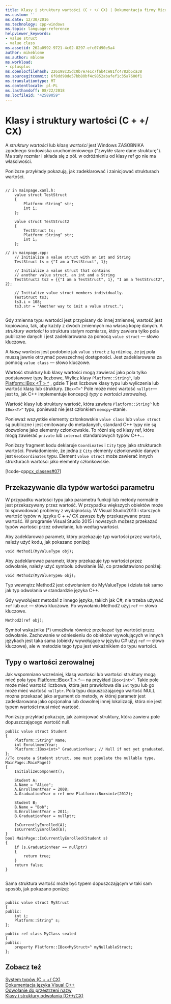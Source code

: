 ```yaml
---
title: Klasy i struktury wartości (C + +/ CX) | Dokumentacja firmy Microsoft
ms.custom: ''
ms.date: 12/30/2016
ms.technology: cpp-windows
ms.topic: language-reference
helpviewer_keywords:
- value struct
- value class
ms.assetid: 262a0992-9721-4c02-8297-efc07d90e5a4
author: mikeblome
ms.author: mblome
ms.workload:
- cplusplus
ms.openlocfilehash: 226198c35dc0b7e7e1c7fab4ce81fc4782b5ca38
ms.sourcegitcommit: 6f8dd98de57bb80bf4c9852abafef1c35a7600f1
ms.translationtype: MT
ms.contentlocale: pl-PL
ms.lasthandoff: 08/22/2018
ms.locfileid: "42589059"
---
```

# <a name="value-classes-and-structs-ccx"></a>Klasy i struktury wartości (C + +/ CX)
A *struktury wartości* lub *klasę wartości* jest Windows ZASOBNIKA zgodnego środowiska uruchomieniowego ("zwykłe stare dane strukturę"). Ma stały rozmiar i składa się z pól. w odróżnieniu od klasy ref go nie ma właściwości.  
  
 Poniższe przykłady pokazują, jak zadeklarować i zainicjować strukturach wartości.  
  
```  
  
// in mainpage.xaml.h:  
    value struct TestStruct  
    {  
        Platform::String^ str;  
        int i;  
    };  
  
    value struct TestStruct2  
    {  
        TestStruct ts;  
        Platform::String^ str;  
        int i;  
    };  
  
// in mainpage.cpp:  
    // Initialize a value struct with an int and String  
    TestStruct ts = {"I am a TestStruct", 1};  
  
    // Initialize a value struct that contains  
    // another value struct, an int and a String  
    TestStruct2 ts2 = {{"I am a TestStruct", 1}, "I am a TestStruct2", 2};  
  
    // Initialize value struct members individually.  
    TestStruct ts3;   
    ts3.i = 108;  
    ts3.str = "Another way to init a value struct.";  
  
```  
  
 Gdy zmienna typu wartości jest przypisany do innej zmiennej, wartość jest kopiowana, tak, aby każdy z dwóch zmiennych ma własną kopię danych. A *struktury wartości* to struktura stałym rozmiarze, który zawiera tylko pola publiczne danych i jest zadeklarowana za pomocą `value struct` — słowo kluczowe.  
  
 A *klasę wartości* jest podobnie jak `value struct` z tą różnicą, że jej pola muszą jawnie otrzymać powszechnej dostępności. Jest zadeklarowana za pomocą `value class` — słowo kluczowe.  
  
 Wartość struktury lub klasy wartości mogą zawierać jako pola tylko podstawowe typy liczbowe, Wylicz klasy `Platform::String^`, lub [Platform::IBox \<T > ^](../cppcx/platform-ibox-interface.md) , gdzie T jest liczbowe klasy typu lub wyliczenia lub wartość klasy lub struktury. `IBox<T>^` Pole może mieć wartość `nullptr`— jest to, jak C++ implementuje koncepcji *typy o wartości zerowalnej*.  
  
 Wartość klasy lub struktury wartość, która zawiera `Platform::String^` lub `IBox<T>^` typu, ponieważ nie jest członkiem `memcpy`-stanie.  
  
 Ponieważ wszystkie elementy członkowskie `value class` lub `value struct` są publiczne i jest emitowany do metadanych, standard C++ typy nie są dozwolone jako elementy członkowskie. To różni się od klasy ref, które mogą zawierać `private` lub `internal` standardowych typów C++...  
  
 Poniższy fragment kodu deklaruje `Coordinates` i `City` typy jako strukturach wartości. Powiadomienie, że jedna z `City` elementy członkowskie danych jest `GeoCoordinates` typu. Element `value struct` może zawierać innych strukturach wartości jako elementy członkowskie.  
  
 [!code-cpp[cx_classes#07](../cppcx/codesnippet/CPP/classesstructs/class1.h#07)]  
  
## <a name="parameter-passing-for-value-types"></a>Przekazywanie dla typów wartości parametru  
 W przypadku wartości typu jako parametru funkcji lub metody normalnie jest przekazywany przez wartość. W przypadku większych obiektów może to spowodować problemy z wydajnością. W Visual Studio2013 i starszych wartość typów w języku C + +/ CX zawsze były przekazywane przez wartość. W programie Visual Studio 2015 i nowszych możesz przekazać typów wartości przez odwołanie, lub według wartości.  
  
 Aby zadeklarować parametr, który przekazuje typ wartości przez wartość, należy użyć kodu, jak pokazano poniżej:  
  
```  
void Method1(MyValueType obj);  
```  
  
 Aby zadeklarować parametr, który przekazuje typ wartości przez odwołanie, należy użyć symbolu odwołanie (&), co przedstawiono poniżej:  
  
```  
void Method2(MyValueType& obj);  
```  
  
 Typ wewnątrz Method2 jest odwołaniem do MyValueType i działa tak samo jak typ odwołania w standardzie języka C++.  
  
 Gdy wywołujesz metoda1 z innego języka, takich jak C#, nie trzeba używać `ref` lub `out` — słowo kluczowe. Po wywołaniu Method2 użyj `ref` — słowo kluczowe.  
  
```  
Method2(ref obj);  
```  
  
 Symbol wskaźnika (*) umożliwia również przekazać typ wartości przez odwołanie. Zachowanie w odniesieniu do obiektów wywołujących w innych językach jest taka sama (obiekty wywołujące w języku C# użyj `ref` — słowo kluczowe), ale w metodzie tego typu jest wskaźnikiem do typu wartości.  
  
## <a name="nullable-value-types"></a>Typy o wartości zerowalnej  
 Jak wspomniano wcześniej, klasą wartości lub wartości struktury mogą mieć pola typu [Platform::IBox\<T > ^](../cppcx/platform-ibox-interface.md)— na przykład `IBox<int>^`. Takie pole może mieć wartość liczbowa, która jest prawidłowa dla `int` typu lub go może mieć wartość `nullptr`. Pola typu dopuszczającego wartość NULL można przekazać jako argument do metody, w której parametr jest zadeklarowana jako opcjonalna lub dowolnej innej lokalizacji, która nie jest typem wartości musi mieć wartość.  
  
 Poniższy przykład pokazuje, jak zainicjować struktury, która zawiera pole dopuszczającego wartość null.  
  
```  
public value struct Student  
{  
    Platform::String^ Name;  
    int EnrollmentYear;  
    Platform::IBox<int>^ GraduationYear; // Null if not yet graduated.   
};  
//To create a Student struct, one must populate the nullable type.   
MainPage::MainPage()  
{  
    InitializeComponent();  
  
    Student A;  
    A.Name = "Alice";  
    A.EnrollmentYear = 2008;  
    A.GraduationYear = ref new Platform::Box<int>(2012);  
  
    Student B;  
    B.Name = "Bob";  
    B.EnrollmentYear = 2011;  
    B.GraduationYear = nullptr;  
  
    IsCurrentlyEnrolled(A);  
    IsCurrentlyEnrolled(B);  
}  
bool MainPage::IsCurrentlyEnrolled(Student s)  
{  
    if (s.GraduationYear == nullptr)  
    {  
        return true;  
    }  
    return false;  
}  
  
```  
  
 Sama struktura wartość może być typem dopuszczającym w taki sam sposób, jak pokazano poniżej:  
  
```  
  
public value struct MyStruct  
{  
public:  
    int i;  
    Platform::String^ s;  
};  
  
public ref class MyClass sealed  
{  
public:  
    property Platform::IBox<MyStruct>^ myNullableStruct;  
};  
```  
  
## <a name="see-also"></a>Zobacz też  
 [System typów (C + +/ CX)](../cppcx/type-system-c-cx.md)   
 [Dokumentacja języka Visual C++](../cppcx/visual-c-language-reference-c-cx.md)   
 [Odwołanie do przestrzeni nazw](../cppcx/namespaces-reference-c-cx.md)   
 [Klasy i struktury odwołania (C++/CX)](../cppcx/ref-classes-and-structs-c-cx.md)